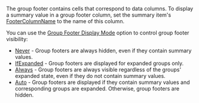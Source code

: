The group footer contains cells that correspond to data columns. To display a summary value in a group footer column, set the summary item's [FooterColumnName](https://docs.devexpress.com/Blazor/DevExpress.Blazor.DxGridSummaryItem.FooterColumnName) to the name of this column. 

You can use the [Group Footer Display Mode](https://docs.devexpress.com/Blazor/DevExpress.Blazor.DxGrid.GroupFooterDisplayMode) option to control group footer visibility: 

* [Never](https://docs.devexpress.com/Blazor/DevExpress.Blazor.GridGroupFooterDisplayMode) - Group footers are always hidden, even if they contain summary values. 
* [IfExpanded](https://docs.devexpress.com/Blazor/DevExpress.Blazor.GridGroupFooterDisplayMode) - Group footers are displayed for expanded groups only.  
* [Always](https://docs.devexpress.com/Blazor/DevExpress.Blazor.GridGroupFooterDisplayMode) - Group footers are always visible regardless of the groups' expanded state, even if they do not contain summary values. 
* [Auto](https://docs.devexpress.com/Blazor/DevExpress.Blazor.GridGroupFooterDisplayMode) - Group footers are displayed if they contain summary values and corresponding groups are expanded. Otherwise, group footers are hidden. 

